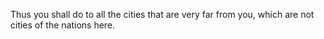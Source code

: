 Thus you shall do to all the cities that are very far from you, which are not cities of the nations here.
